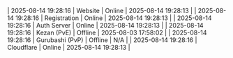 | 2025-08-14 19:28:16 | Website | Online | 2025-08-14 19:28:13 |
| 2025-08-14 19:28:16 | Registration | Online | 2025-08-14 19:28:13 |
| 2025-08-14 19:28:16 | Auth Server | Online | 2025-08-14 19:28:13 |
| 2025-08-14 19:28:16 | Kezan (PvE) | Offline | 2025-08-03 17:58:02 |
| 2025-08-14 19:28:16 | Gurubashi (PvP) | Offline | N/A |
| 2025-08-14 19:28:16 | Cloudflare | Online | 2025-08-14 19:28:13 |
